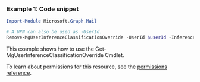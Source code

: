 ### Example 1: Code snippet

```powershellImport-Module Microsoft.Graph.Mail

# A UPN can also be used as -UserId.
Remove-MgUserInferenceClassificationOverride -UserId $userId -InferenceClassificationOverrideId $inferenceClassificationOverrideId
```
This example shows how to use the Get-MgUserInferenceClassificationOverride Cmdlet.
To learn about permissions for this resource, see the [permissions reference](/graph/permissions-reference).

